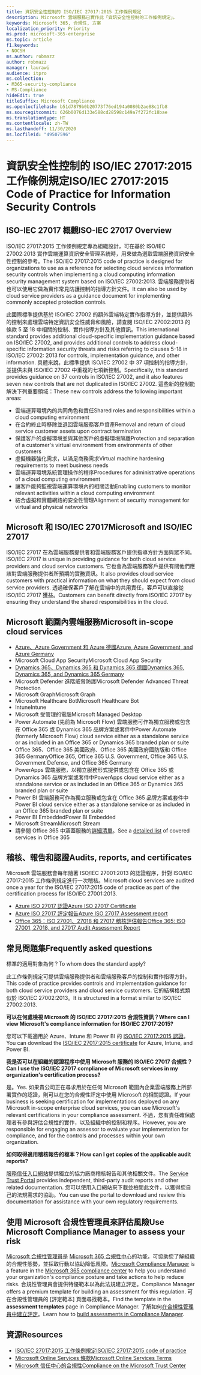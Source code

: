 ```yaml
---
title: 資訊安全性控制的 ISO/IEC 27017:2015 工作條例規定
description: Microsoft 雲端服務已實作此「資訊安全性控制的工作條例規定」。
keywords: Microsoft 365, 合規性, 方案
localization_priority: Priority
ms.prod: microsoft-365-enterprise
ms.topic: article
f1.keywords:
- NOCSH
ms.author: robmazz
author: robmazz
manager: laurawi
audience: itpro
ms.collection:
- M365-security-compliance
- MS-Compliance
hideEdit: true
titleSuffix: Microsoft Compliance
ms.openlocfilehash: b51d7879b0b20773f76ed194a0080b2ae88c1fb8
ms.sourcegitcommit: 626b0076d133e588cd28598c149a7f272fc18bae
ms.translationtype: HT
ms.contentlocale: zh-TW
ms.lasthandoff: 11/30/2020
ms.locfileid: "49507596"
---
```

# <a name="isoiec-270172015-code-of-practice-for-information-security-controls"></a><span data-ttu-id="9b663-104">資訊安全性控制的 ISO/IEC 27017:2015 工作條例規定</span><span class="sxs-lookup"><span data-stu-id="9b663-104">ISO/IEC 27017:2015 Code of Practice for Information Security Controls</span></span>

## <a name="iso-iec-27017-overview"></a><span data-ttu-id="9b663-105">ISO-IEC 27017 概觀</span><span class="sxs-lookup"><span data-stu-id="9b663-105">ISO-IEC 27017 Overview</span></span>

<span data-ttu-id="9b663-106">ISO/IEC 27017:2015 工作條例規定專為組織設計，可在基於 ISO/IEC 27002:2013 實作雲端運算資訊安全管理系統時，用來做為選取雲端服務資訊安全性控制的參考。</span><span class="sxs-lookup"><span data-stu-id="9b663-106">The ISO/IEC 27017:2015 code of practice is designed for organizations to use as a reference for selecting cloud services information security controls when implementing a cloud computing information security management system based on ISO/IEC 27002:2013.</span></span> <span data-ttu-id="9b663-107">雲端服務提供者也可以使用它做為實作常見防護控制的指導方針文件。</span><span class="sxs-lookup"><span data-stu-id="9b663-107">It can also be used by cloud service providers as a guidance document for implementing commonly accepted protection controls.</span></span>

<span data-ttu-id="9b663-108">此國際標準提供基於 ISO/IEC 27002 的額外雲端特定實作指導方針，並提供額外的控制來處理雲端特定資訊安全性威脅和風險，請查閱 ISO/IEC 27002:2013 的條款 5 至 18 中相關的控制、實作指導方針及其他資訊。</span><span class="sxs-lookup"><span data-stu-id="9b663-108">This international standard provides additional cloud-specific implementation guidance based on ISO/IEC 27002, and provides additional controls to address cloud-specific information security threats and risks referring to clauses 5-18 in ISO/IEC 27002: 2013 for controls, implementation guidance, and other information.</span></span> <span data-ttu-id="9b663-109">具體來說，此標準提供 ISO/IEC 27002 中 37 項控制的指導方針，並提供未與 ISO/IEC 27002 中重複的七項新控制。</span><span class="sxs-lookup"><span data-stu-id="9b663-109">Specifically, this standard provides guidance on 37 controls in ISO/IEC 27002, and it also features seven new controls that are not duplicated in ISO/IEC 27002.</span></span> <span data-ttu-id="9b663-110">這些新的控制能解決下列重要領域：</span><span class="sxs-lookup"><span data-stu-id="9b663-110">These new controls address the following important areas:</span></span>

- <span data-ttu-id="9b663-111">雲端運算環境內的共同角色和責任</span><span class="sxs-lookup"><span data-stu-id="9b663-111">Shared roles and responsibilities within a cloud computing environment</span></span>
- <span data-ttu-id="9b663-112">在合約終止時移除並退回雲端服務客戶資產</span><span class="sxs-lookup"><span data-stu-id="9b663-112">Removal and return of cloud service customer assets upon contract termination</span></span>
- <span data-ttu-id="9b663-113">保護客戶的虛擬環境並與其他客戶的虛擬環境隔離</span><span class="sxs-lookup"><span data-stu-id="9b663-113">Protection and separation of a customer's virtual environment from environments of other customers</span></span>
- <span data-ttu-id="9b663-114">虛擬機器強化需求，以滿足商務需求</span><span class="sxs-lookup"><span data-stu-id="9b663-114">Virtual machine hardening requirements to meet business needs</span></span>
- <span data-ttu-id="9b663-115">雲端運算環境系統管理操作的程序</span><span class="sxs-lookup"><span data-stu-id="9b663-115">Procedures for administrative operations of a cloud computing environment</span></span>
- <span data-ttu-id="9b663-116">讓客戶能夠監視雲端運算環境內的相關活動</span><span class="sxs-lookup"><span data-stu-id="9b663-116">Enabling customers to monitor relevant activities within a cloud computing environment</span></span>
- <span data-ttu-id="9b663-117">結合虛擬和實體網路的安全性管理</span><span class="sxs-lookup"><span data-stu-id="9b663-117">Alignment of security management for virtual and physical networks</span></span>

## <a name="microsoft-and-isoiec-27017"></a><span data-ttu-id="9b663-118">Microsoft 和 ISO/IEC 27017</span><span class="sxs-lookup"><span data-stu-id="9b663-118">Microsoft and ISO/IEC 27017</span></span>

<span data-ttu-id="9b663-119">ISO/IEC 27017 在為雲端服務提供者和雲端服務客戶提供指導方針方面與眾不同。</span><span class="sxs-lookup"><span data-stu-id="9b663-119">ISO/IEC 27017 is unique in providing guidance for both cloud service providers and cloud service customers.</span></span> <span data-ttu-id="9b663-120">它也會為雲端服務客戶提供有關他們應該對雲端服務提供者所預期的實務資訊。</span><span class="sxs-lookup"><span data-stu-id="9b663-120">It also provides cloud service customers with practical information on what they should expect from cloud service providers.</span></span> <span data-ttu-id="9b663-121">透過確保客戶了解在雲端中的共用責任，客戶可以直接從 ISO/IEC 27017 獲益。</span><span class="sxs-lookup"><span data-stu-id="9b663-121">Customers can benefit directly from ISO/IEC 27017 by ensuring they understand the shared responsibilities in the cloud.</span></span>

## <a name="microsoft-in-scope-cloud-services"></a><span data-ttu-id="9b663-122">Microsoft 範圍內雲端服務</span><span class="sxs-lookup"><span data-stu-id="9b663-122">Microsoft in-scope cloud services</span></span>

- [<span data-ttu-id="9b663-123">Azure、Azure Government 和 Azure 德國</span><span class="sxs-lookup"><span data-stu-id="9b663-123">Azure, Azure Government, and Azure Germany</span></span>](https://aka.ms/AzureCompliance)
- <span data-ttu-id="9b663-124">Microsoft Cloud App Security</span><span class="sxs-lookup"><span data-stu-id="9b663-124">Microsoft Cloud App Security</span></span>
- [<span data-ttu-id="9b663-125">Dynamics 365、Dynamics 365 和 Dynamics 365 德國</span><span class="sxs-lookup"><span data-stu-id="9b663-125">Dynamics 365, Dynamics 365, and Dynamics 365 Germany</span></span>](https://aka.ms/d365-compliance-list)
- <span data-ttu-id="9b663-126">Microsoft Defender 進階威脅防護</span><span class="sxs-lookup"><span data-stu-id="9b663-126">Microsoft Defender Advanced Threat Protection</span></span>
- <span data-ttu-id="9b663-127">Microsoft Graph</span><span class="sxs-lookup"><span data-stu-id="9b663-127">Microsoft Graph</span></span>
- <span data-ttu-id="9b663-128">Microsoft Healthcare Bot</span><span class="sxs-lookup"><span data-stu-id="9b663-128">Microsoft Healthcare Bot</span></span>
- <span data-ttu-id="9b663-129">Intune</span><span class="sxs-lookup"><span data-stu-id="9b663-129">Intune</span></span>
- <span data-ttu-id="9b663-130">Microsoft 受管理的電腦</span><span class="sxs-lookup"><span data-stu-id="9b663-130">Microsoft Managed Desktop</span></span>
- <span data-ttu-id="9b663-131">Power Automate (先前為 Microsoft Flow) 雲端服務可作為獨立服務或包含在 Office 365 或 Dynamics 365 品牌方案或套件中</span><span class="sxs-lookup"><span data-stu-id="9b663-131">Power Automate (formerly Microsoft Flow) cloud service either as a standalone service or as included in an Office 365 or Dynamics 365 branded plan or suite</span></span>
- <span data-ttu-id="9b663-132">Office 365、Office 365 美國政府、Office 365 美國政府國防版和 Office 365 Germany</span><span class="sxs-lookup"><span data-stu-id="9b663-132">Office 365, Office 365 U.S. Government, Office 365 U.S. Government Defense, and Office 365 Germany</span></span>
- <span data-ttu-id="9b663-133">PowerApps 雲端服務，以獨立服務形式提供或包含在 Office 365 或 Dynamics 365 品牌方案或套件中</span><span class="sxs-lookup"><span data-stu-id="9b663-133">PowerApps cloud service either as a standalone service or as included in an Office 365 or Dynamics 365 branded plan or suite</span></span>
- <span data-ttu-id="9b663-134">Power BI 雲端服務可作為獨立服務或包含在 Office 365 品牌方案或套件中</span><span class="sxs-lookup"><span data-stu-id="9b663-134">Power BI cloud service either as a standalone service or as included in an Office 365 branded plan or suite</span></span>
- <span data-ttu-id="9b663-135">Power BI Embedded</span><span class="sxs-lookup"><span data-stu-id="9b663-135">Power BI Embedded</span></span>
- <span data-ttu-id="9b663-136">Microsoft Stream</span><span class="sxs-lookup"><span data-stu-id="9b663-136">Microsoft Stream</span></span>
- <span data-ttu-id="9b663-137">請參閱 Office 365 中涵蓋服務的[詳細清單](https://go.microsoft.com/fwlink/p/?linkid=2077751)。</span><span class="sxs-lookup"><span data-stu-id="9b663-137">See a [detailed list](https://go.microsoft.com/fwlink/p/?linkid=2077751) of covered services in Office 365</span></span>

## <a name="audits-reports-and-certificates"></a><span data-ttu-id="9b663-138">稽核、報告和認證</span><span class="sxs-lookup"><span data-stu-id="9b663-138">Audits, reports, and certificates</span></span>

<span data-ttu-id="9b663-139">Microsoft 雲端服務會每年隨著 ISO/IEC 27001:2013 的認證程序，針對 ISO/IEC 27017:2015 工作條例規定進行一次稽核。</span><span class="sxs-lookup"><span data-stu-id="9b663-139">Microsoft cloud services are audited once a year for the ISO/IEC 27017:2015 code of practice as part of the certification process for ISO/IEC 27001:2013.</span></span>

- [<span data-ttu-id="9b663-140">Azure ISO 27017 認證</span><span class="sxs-lookup"><span data-stu-id="9b663-140">Azure ISO 27017 Certificate</span></span>](https://aka.ms/azureiso27017cert)
- [<span data-ttu-id="9b663-141">Azure ISO 27017 評定報告</span><span class="sxs-lookup"><span data-stu-id="9b663-141">Azure ISO 27017 Assessment report</span></span>](https://aka.ms/azureiso27017report)
- [<span data-ttu-id="9b663-142">Office 365：ISO 27001、27018 和 27017 稽核評估報告</span><span class="sxs-lookup"><span data-stu-id="9b663-142">Office 365: ISO 27001, 27018, and 27017 Audit Assessment Report</span></span>](https://aka.ms/o365isoreport)

## <a name="frequently-asked-questions"></a><span data-ttu-id="9b663-143">常見問題集</span><span class="sxs-lookup"><span data-stu-id="9b663-143">Frequently asked questions</span></span>

<span data-ttu-id="9b663-144">標準的適用對象為何？</span><span class="sxs-lookup"><span data-stu-id="9b663-144">To whom does the standard apply?</span></span>

<span data-ttu-id="9b663-145">此工作條例規定可提供雲端服務提供者和雲端服務客戶的控制和實作指導方針。</span><span class="sxs-lookup"><span data-stu-id="9b663-145">This code of practice provides controls and implementation guidance for both cloud service providers and cloud service customers.</span></span> <span data-ttu-id="9b663-146">它的結構格式類似於 ISO/IEC 27002:2013。</span><span class="sxs-lookup"><span data-stu-id="9b663-146">It is structured in a format similar to ISO/IEC 27002:2013.</span></span>

<span data-ttu-id="9b663-147">**可以在何處檢視 Microsoft 的 ISO/IEC 27017:2015 合規性資訊？**</span><span class="sxs-lookup"><span data-stu-id="9b663-147">**Where can I view Microsoft's compliance information for ISO/IEC 27017:2015?**</span></span>

<span data-ttu-id="9b663-148">您可以下載適用於 Azure、Intune 和 Power BI 的 [ISO/IEC 27017:2015 認證](https://aka.ms/azureiso27017)。</span><span class="sxs-lookup"><span data-stu-id="9b663-148">You can download the [ISO/IEC 27017:2015 certificate](https://aka.ms/azureiso27017) for Azure, Intune, and Power BI.</span></span>

<span data-ttu-id="9b663-149">**我是否可以在組織的認證程序中使用 Microsoft 服務的 ISO/IEC 27017 合規性？**</span><span class="sxs-lookup"><span data-stu-id="9b663-149">**Can I use the ISO/IEC 27017 compliance of Microsoft services in my organization's certification process?**</span></span>

<span data-ttu-id="9b663-150">是。</span><span class="sxs-lookup"><span data-stu-id="9b663-150">Yes.</span></span> <span data-ttu-id="9b663-151">如果貴公司正在尋求用於在任何 Microsoft 範圍內企業雲端服務上所部署實作的認證，則可以在您的合規性評定中使用 Microsoft 的相關認證。</span><span class="sxs-lookup"><span data-stu-id="9b663-151">If your business is seeking certification for implementations deployed on any Microsoft in-scope enterprise cloud services, you can use Microsoft's relevant certifications in your compliance assessment.</span></span> <span data-ttu-id="9b663-152">不過，您有責任確保處理者有參與評估合規性的實作，以及組織中的控制和程序。</span><span class="sxs-lookup"><span data-stu-id="9b663-152">However, you are responsible for engaging an assessor to evaluate your implementation for compliance, and for the controls and processes within your own organization.</span></span>

<span data-ttu-id="9b663-153">**如何取得適用稽核報告的複本？**</span><span class="sxs-lookup"><span data-stu-id="9b663-153">**How can I get copies of the applicable audit reports?**</span></span>

<span data-ttu-id="9b663-154">[服務信任入口網站](https://aka.ms/stphelp)提供獨立的協力廠商稽核報告和其他相關文件。</span><span class="sxs-lookup"><span data-stu-id="9b663-154">The [Service Trust Portal](https://aka.ms/stphelp) provides independent, third-party audit reports and other related documentation.</span></span> <span data-ttu-id="9b663-155">您可以使用入口網站來下載並檢閱此文件，以獲得您自己的法規需求的協助。</span><span class="sxs-lookup"><span data-stu-id="9b663-155">You can use the portal to download and review this documentation for assistance with your own regulatory requirements.</span></span>

## <a name="use-microsoft-compliance-manager-to-assess-your-risk"></a><span data-ttu-id="9b663-156">使用 Microsoft 合規性管理員來評估風險</span><span class="sxs-lookup"><span data-stu-id="9b663-156">Use Microsoft Compliance Manager to assess your risk</span></span>

<span data-ttu-id="9b663-157">[Microsoft 合規性管理員](https://docs.microsoft.com/microsoft-365/compliance/compliance-manager)是 [Microsoft 365 合規性中心](https://docs.microsoft.com/microsoft-365/compliance/microsoft-365-compliance-center)的功能，可協助您了解組織的合規性態勢，並採取行動以協助降低風險。</span><span class="sxs-lookup"><span data-stu-id="9b663-157">[Microsoft Compliance Manager](https://docs.microsoft.com/microsoft-365/compliance/compliance-manager) is a feature in the [Microsoft 365 compliance center](https://docs.microsoft.com/microsoft-365/compliance/microsoft-365-compliance-center) to help you understand your organization's compliance posture and take actions to help reduce risks.</span></span> <span data-ttu-id="9b663-158">合規性管理員會提供特優範本以為此法規建立評定。</span><span class="sxs-lookup"><span data-stu-id="9b663-158">Compliance Manager offers a premium template for building an assessment for this regulation.</span></span> <span data-ttu-id="9b663-159">可在合規性管理員的 [評定範本] 頁面尋找範本。</span><span class="sxs-lookup"><span data-stu-id="9b663-159">Find the template in the **assessment templates** page in Compliance Manager.</span></span> <span data-ttu-id="9b663-160">了解如何[在合規性管理員中建立評定](https://docs.microsoft.com/microsoft-365/compliance/compliance-manager-assessments)。</span><span class="sxs-lookup"><span data-stu-id="9b663-160">Learn how to [build assessments in Compliance Manager](https://docs.microsoft.com/microsoft-365/compliance/compliance-manager-assessments).</span></span>

## <a name="resources"></a><span data-ttu-id="9b663-161">資源</span><span class="sxs-lookup"><span data-stu-id="9b663-161">Resources</span></span>

- [<span data-ttu-id="9b663-162">ISO/IEC 27017:2015 工作條例規定</span><span class="sxs-lookup"><span data-stu-id="9b663-162">ISO/IEC 27017:2015 code of practice</span></span>](https://www.iso.org/iso/iso_catalogue/catalogue_tc/catalogue_detail.htm?csnumber=43757)
- [<span data-ttu-id="9b663-163">Microsoft Online Services 條款</span><span class="sxs-lookup"><span data-stu-id="9b663-163">Microsoft Online Services Terms</span></span>](https://aka.ms/Online-Services-Terms)
- [<span data-ttu-id="9b663-164">Microsoft 信任中心的合規性</span><span class="sxs-lookup"><span data-stu-id="9b663-164">Compliance on the Microsoft Trust Center</span></span>](https://www.microsoft.com/trust-center/compliance/compliance-overview)
